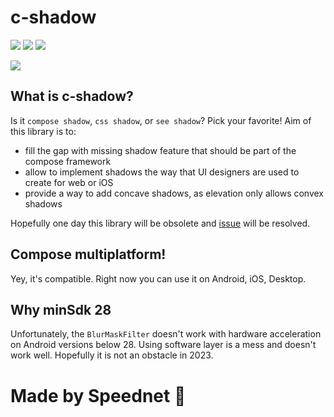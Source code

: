 # c-shadow
[![](https://img.shields.io/badge/Kotlin-Multiplatform-%237f52ff?logo=kotlin)](https://kotlinlang.org/docs/multiplatform.html)
[![](https://img.shields.io/maven-central/v/pl.speednet.c-shadow/c-shadow)](https://mvnrepository.com/artifact/pl.speednet.c-shadow/c-shadow)
[![](https://img.shields.io/github/license/speednet-pl/c-shadow)](https://github.com/speednet-pl/c-shadow/blob/main/LICENSE)

![](https://github.com/speednet-pl/c-shadow/blob/main/sample/peak.png)

## What is c-shadow?

Is it `compose shadow`, `css shadow`, or `see shadow`? Pick your favorite! Aim of this library is to:
* fill the gap with missing shadow feature that should be part of the compose framework
* allow to implement shadows the way that UI designers are used to create for web or iOS
* provide a way to add concave shadows, as elevation only allows convex shadows

Hopefully one day this library will be obsolete and [issue](https://issuetracker.google.com/issues/160665122) will be resolved.

## Compose multiplatform!

Yey, it's compatible. Right now you can use it on Android, iOS, Desktop.

## Why minSdk 28

Unfortunately, the `BlurMaskFilter` doesn't work with hardware acceleration on Android versions below 28. Using software layer is a mess and doesn't work well. Hopefully it is not an obstacle in 2023.

# Made by Speednet 🚀

